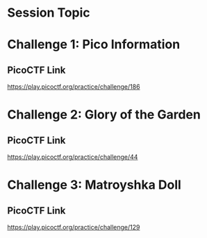 # Session Topic
# Challenge 1: Pico Information
## PicoCTF Link
https://play.picoctf.org/practice/challenge/186
# Challenge 2: Glory of the Garden
## PicoCTF Link
https://play.picoctf.org/practice/challenge/44
# Challenge 3: Matroyshka Doll
## PicoCTF Link
https://play.picoctf.org/practice/challenge/129
